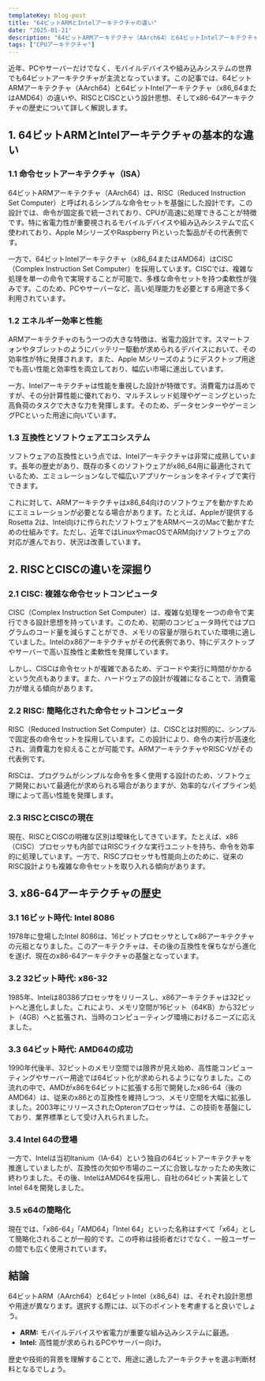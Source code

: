 ```yaml
---
templateKey: blog-post
title: "64ビットARMとIntelアーキテクチャの違い"
date: "2025-01-21"
description: "64ビットARMアーキテクチャ（AArch64）と64ビットIntelアーキテクチャ（x86_64）の設計思想、性能、ソフトウェア互換性、そして歴史を詳しく解説します。それぞれの特徴を理解し、用途に適した選択をサポートします。"
tags: ["CPUアーキテクチャ"]
---
```



近年、PCやサーバーだけでなく、モバイルデバイスや組み込みシステムの世界でも64ビットアーキテクチャが主流となっています。この記事では、64ビットARMアーキテクチャ（AArch64）と64ビットIntelアーキテクチャ（x86_64またはAMD64）の違いや、RISCとCISCという設計思想、そしてx86-64アーキテクチャの歴史について詳しく解説します。

## 1. 64ビットARMとIntelアーキテクチャの基本的な違い

### 1.1 命令セットアーキテクチャ（ISA）

64ビットARMアーキテクチャ（AArch64）は、RISC（Reduced Instruction Set Computer）と呼ばれるシンプルな命令セットを基盤にした設計です。この設計では、命令が固定長で統一されており、CPUが高速に処理できることが特徴です。特に省電力性が重要視されるモバイルデバイスや組み込みシステムで広く使われており、Apple MシリーズやRaspberry Piといった製品がその代表例です。

一方で、64ビットIntelアーキテクチャ（x86_64またはAMD64）はCISC（Complex Instruction Set Computer）を採用しています。CISCでは、複雑な処理を単一の命令で実現することが可能で、多様な命令セットを持つ柔軟性が強みです。このため、PCやサーバーなど、高い処理能力を必要とする用途で多く利用されています。

### 1.2 エネルギー効率と性能

ARMアーキテクチャのもう一つの大きな特徴は、省電力設計です。スマートフォンやタブレットのようにバッテリー駆動が求められるデバイスにおいて、その効率性が特に発揮されます。また、Apple Mシリーズのようにデスクトップ用途でも高い性能と効率性を両立しており、幅広い市場に進出しています。

一方、Intelアーキテクチャは性能を重視した設計が特徴です。消費電力は高めですが、その分計算性能に優れており、マルチスレッド処理やゲーミングといった高負荷のタスクで大きな力を発揮します。そのため、データセンターやゲーミングPCといった用途に向いています。

### 1.3 互換性とソフトウェアエコシステム

ソフトウェアの互換性という点では、Intelアーキテクチャは非常に成熟しています。長年の歴史があり、既存の多くのソフトウェアがx86_64用に最適化されているため、エミュレーションなしで幅広いアプリケーションをネイティブで実行できます。

これに対して、ARMアーキテクチャはx86_64向けのソフトウェアを動かすためにエミュレーションが必要となる場合があります。たとえば、Appleが提供するRosetta 2は、Intel向けに作られたソフトウェアをARMベースのMacで動かすための仕組みです。ただし、近年ではLinuxやmacOSでARM向けソフトウェアの対応が進んでおり、状況は改善しています。

## 2. RISCとCISCの違いを深掘り

### 2.1 CISC: 複雑な命令セットコンピュータ

CISC（Complex Instruction Set Computer）は、複雑な処理を一つの命令で実行できる設計思想を持っています。このため、初期のコンピュータ時代ではプログラムのコード量を減らすことができ、メモリの容量が限られていた環境に適していました。Intelのx86アーキテクチャがその代表例であり、特にデスクトップやサーバーで高い互換性と柔軟性を発揮しています。

しかし、CISCは命令セットが複雑であるため、デコードや実行に時間がかかるという欠点もあります。また、ハードウェアの設計が複雑になることで、消費電力が増える傾向があります。

### 2.2 RISC: 簡略化された命令セットコンピュータ

RISC（Reduced Instruction Set Computer）は、CISCとは対照的に、シンプルで固定長の命令セットを採用しています。この設計により、命令の実行が高速化され、消費電力を抑えることが可能です。ARMアーキテクチャやRISC-Vがその代表例です。

RISCは、プログラムがシンプルな命令を多く使用する設計のため、ソフトウェア開発において最適化が求められる場合がありますが、効率的なパイプライン処理によって高い性能を発揮します。

### 2.3 RISCとCISCの現在

現在、RISCとCISCの明確な区別は曖昧化してきています。たとえば、x86（CISC）プロセッサも内部ではRISCライクな実行ユニットを持ち、命令を効率的に処理しています。一方で、RISCプロセッサも性能向上のために、従来のRISC設計よりも複雑な命令セットを取り入れる傾向があります。

## 3. x86-64アーキテクチャの歴史

### 3.1 16ビット時代: Intel 8086

1978年に登場したIntel 8086は、16ビットプロセッサとしてx86アーキテクチャの元祖となりました。このアーキテクチャは、その後の互換性を保ちながら進化を遂げ、現在のx86-64アーキテクチャの基盤となっています。

### 3.2 32ビット時代: x86-32

1985年、Intelは80386プロセッサをリリースし、x86アーキテクチャは32ビットへと進化しました。これにより、メモリ空間が16ビット（64KB）から32ビット（4GB）へと拡張され、当時のコンピューティング環境におけるニーズに応えました。

### 3.3 64ビット時代: AMD64の成功

1990年代後半、32ビットのメモリ空間では限界が見え始め、高性能コンピューティングやサーバー用途では64ビット化が求められるようになりました。この流れの中で、AMDがx86を64ビットに拡張する形で開発したx86-64（後のAMD64）は、従来のx86との互換性を維持しつつ、メモリ空間を大幅に拡張しました。2003年にリリースされたOpteronプロセッサは、この技術を基盤にしており、業界標準として受け入れられました。

### 3.4 Intel 64の登場

一方で、Intelは当初Itanium（IA-64）という独自の64ビットアーキテクチャを推進していましたが、互換性の欠如や市場のニーズに合致しなかったため失敗に終わりました。その後、IntelはAMD64を採用し、自社の64ビット実装としてIntel 64を開発しました。

### 3.5 x64の簡略化

現在では、「x86-64」「AMD64」「Intel 64」といった名称はすべて「x64」として簡略化されることが一般的です。この呼称は技術者だけでなく、一般ユーザーの間でも広く使用されています。

## 結論

64ビットARM（AArch64）と64ビットIntel（x86_64）は、それぞれ設計思想や用途が異なります。選択する際には、以下のポイントを考慮すると良いでしょう。

- **ARM:** モバイルデバイスや省電力が重要な組み込みシステムに最適。
- **Intel:** 高性能が求められるPCやサーバー向け。

歴史や技術的背景を理解することで、用途に適したアーキテクチャを選ぶ判断材料となるでしょう。